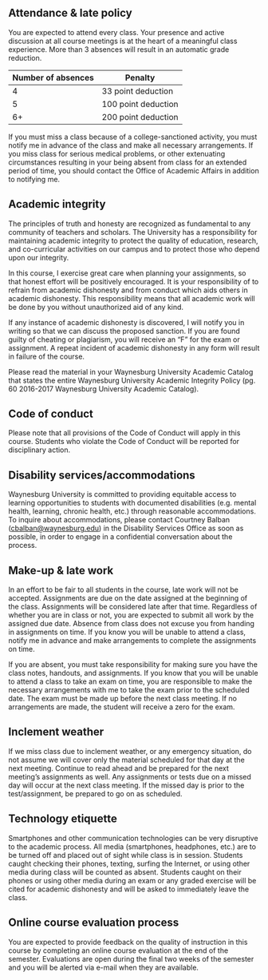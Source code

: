 ## Attendance & late policy

You are expected to attend every class. Your presence and active discussion at all course meetings is at the heart of a meaningful class experience. More than 3 absences will result in an automatic grade reduction.

| Number of absences | Penalty             |
| ------------------ | ------------------- |
| 4                  | 33 point deduction  |
| 5                  | 100 point deduction |
| 6+                 | 200 point deduction |

If you must miss a class because of a college-sanctioned activity, you must notify me in advance of the class and make all necessary arrangements. If you miss class for serious medical problems, or other extenuating circumstances resulting in your being absent from class for an extended period of time, you should contact the Office of Academic Affairs in addition to notifying me. 

## Academic integrity

The principles of truth and honesty are recognized as fundamental to any community of teachers and scholars. The University has a responsibility for maintaining academic integrity to protect the quality of education, research, and co-curricular activities on our campus and to protect those who depend upon our integrity.

In this course, I exercise great care when planning your assignments, so that honest effort will be positively encouraged. It is your responsibility of to refrain from academic dishonesty and from conduct which aids others in academic dishonesty. This responsibility means that all academic work will be done by you without unauthorized aid of any kind. 

If any instance of academic dishonesty is discovered, I will notify you in writing so that we can discuss the proposed sanction. If you are found guilty of cheating or plagiarism, you will receive an “F” for the exam or assignment. A repeat incident of academic dishonesty in any form will result in failure of the course.

Please read the material in your Waynesburg University Academic Catalog that states the entire Waynesburg University Academic Integrity Policy (pg. 60 2016-2017 Waynesburg University Academic Catalog).

## Code of conduct

Please note that all provisions of the Code of Conduct will apply in this course. Students who violate the Code of Conduct will be reported for disciplinary action. 

## Disability services/accommodations

Waynesburg University is committed to providing equitable access to learning opportunities to students with documented disabilities (e.g. mental health, learning, chronic health, etc.) through reasonable accommodations. To inquire about accommodations, please contact Courtney Balban (cbalban@waynesburg.edu) in the Disability Services Office as soon as possible, in order to engage in a confidential conversation about the process. 

## Make-up & late work

In an effort to be fair to all students in the course, late work will not be accepted. Assignments are due on the date assigned at the beginning of the class. Assignments will be considered late after that time. Regardless of whether you are in class or not, you are expected to submit all work by the assigned due date. Absence from class does not excuse you from handing in assignments on time. If you know you will be unable to attend a class, notify me in advance and make arrangements to complete the assignments on time.

If you are absent, you must take responsibility for making sure you have the class notes, handouts, and assignments. If you know that you will be unable to attend a class to take an exam on time, you are responsible to make the necessary arrangements with me to take the exam prior to the scheduled date. The exam must be made up before the next class meeting. If no arrangements are made, the student will receive a zero for the exam. 

## Inclement weather

If we miss class due to inclement weather, or any emergency situation, do not assume we will cover only the material scheduled for that day at the next meeting. Continue to read ahead and be prepared for the next meeting’s assignments as well. Any assignments or tests due on a missed day will occur at the next class meeting. If the missed day is prior to the test/assignment, be prepared to go on as scheduled.

## Technology etiquette

Smartphones and other communication technologies can be very disruptive to the academic process. All media (smartphones, headphones, etc.) are to be turned off and placed out of sight while class is in session. Students caught checking their phones, texting, surfing the Internet, or using other media during class will be counted as absent. Students caught on their phones or using other media during an exam or any graded exercise will be cited for academic dishonesty and will be asked to immediately leave the class.

## Online course evaluation process

You are expected to provide feedback on the quality of instruction in this course by completing an online course evaluation at the end of the semester. Evaluations are open during the final two weeks of the semester and you will be alerted via e-mail when they are available.
